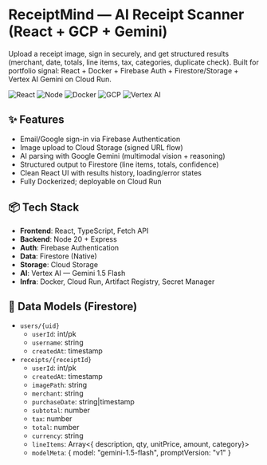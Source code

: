 # ReceiptMind — AI Receipt Scanner (React + GCP + Gemini)

Upload a receipt image, sign in securely, and get structured results (merchant, date, totals, line items, tax, categories, duplicate check).
Built for portfolio signal: React + Docker + Firebase Auth + Firestore/Storage + Vertex AI Gemini on Cloud Run.

<!-- Badges -->
![React](https://img.shields.io/badge/React-18-blue)
![Node](https://img.shields.io/badge/Node-20-green)
![Docker](https://img.shields.io/badge/Docker-Containerized-informational)
![GCP](https://img.shields.io/badge/GCP-Cloud%20Run%20%7C%20Firestore%20%7C%20Storage-orange)
![Vertex AI](https://img.shields.io/badge/Vertex%20AI-Gemini%201.5%20Flash-purple)

## ✨ Features
- Email/Google sign-in via Firebase Authentication
- Image upload to Cloud Storage (signed URL flow)
- AI parsing with Google Gemini (multimodal vision + reasoning)
- Structured output to Firestore (line items, totals, confidence)
- Clean React UI with results history, loading/error states
- Fully Dockerized; deployable on Cloud Run

## 📦 Tech Stack
- **Frontend**: React, TypeScript, Fetch API
- **Backend**: Node 20 + Express
- **Auth**: Firebase Authentication
- **Data**: Firestore (Native)
- **Storage**: Cloud Storage
- **AI**: Vertex AI — Gemini 1.5 Flash
- **Infra**: Docker, Cloud Run, Artifact Registry, Secret Manager

## 🔐 Data Models (Firestore)
- `users/{uid}`
  - `userId`: int/pk
  - `username`: string
  - `createdAt`: timestamp
- `receipts/{receiptId}`
  - `userId`: int/pk
  - `createdAt`: timestamp
  - `imagePath`: string
  - `merchant`: string
  - `purchaseDate`: string|timestamp
  - `subtotal`: number
  - `tax`: number
  - `total`: number
  - `currency`: string
  - `lineItems`: Array<{ description, qty, unitPrice, amount, category}>
  - `modelMeta`: { model: "gemini-1.5-flash", promptVersion: "v1" }

<!-- ## 🚀 Quick Start (without Docker)
1. **Frontend**
   ```bash
   cd apps/web
   npm install
   npm run dev

2. **Backend**
   cd apps/api
   npm install
   npm run dev -->
